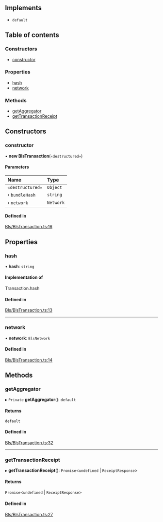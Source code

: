 ## Implements

- `default`

## Table of contents

### Constructors

- [constructor](BlsTransaction.md#constructor)

### Properties

- [hash](BlsTransaction.md#hash)
- [network](BlsTransaction.md#network)

### Methods

- [getAggregator](BlsTransaction.md#getaggregator)
- [getTransactionReceipt](BlsTransaction.md#gettransactionreceipt)

## Constructors

### <a id="constructor" name="constructor"></a> constructor

• **new BlsTransaction**(`«destructured»`)

#### Parameters

| Name | Type |
| :------ | :------ |
| `«destructured»` | `Object` |
| › `bundleHash` | `string` |
| › `network` | `Network` |

#### Defined in

[Bls/BlsTransaction.ts:16](https://github.com/web3well/ethdk/blob/dc49f5a/ethdk/src/Bls/BlsTransaction.ts#L16)

## Properties

### <a id="hash" name="hash"></a> hash

• **hash**: `string`

#### Implementation of

Transaction.hash

#### Defined in

[Bls/BlsTransaction.ts:13](https://github.com/web3well/ethdk/blob/dc49f5a/ethdk/src/Bls/BlsTransaction.ts#L13)

___

### <a id="network" name="network"></a> network

• **network**: `BlsNetwork`

#### Defined in

[Bls/BlsTransaction.ts:14](https://github.com/web3well/ethdk/blob/dc49f5a/ethdk/src/Bls/BlsTransaction.ts#L14)

## Methods

### <a id="getaggregator" name="getaggregator"></a> getAggregator

▸ `Private` **getAggregator**(): `default`

#### Returns

`default`

#### Defined in

[Bls/BlsTransaction.ts:32](https://github.com/web3well/ethdk/blob/dc49f5a/ethdk/src/Bls/BlsTransaction.ts#L32)

___

### <a id="gettransactionreceipt" name="gettransactionreceipt"></a> getTransactionReceipt

▸ **getTransactionReceipt**(): `Promise`<`undefined` \| `ReceiptResponse`\>

#### Returns

`Promise`<`undefined` \| `ReceiptResponse`\>

#### Defined in

[Bls/BlsTransaction.ts:27](https://github.com/web3well/ethdk/blob/dc49f5a/ethdk/src/Bls/BlsTransaction.ts#L27)
